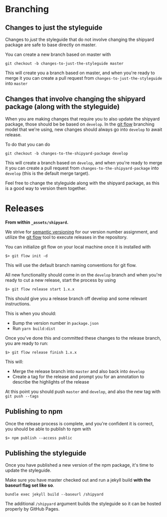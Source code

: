 # Branching

## Changes to just the styleguide

Changes to _just_ the styleguide that do not involve changing the shipyard package are safe to base directly on master.

You can create a new branch based on master with

```
git checkout -b changes-to-just-the-styleguide master
```

This will create you a branch based on master, and when you're ready to merge it you can create a pull request from `changes-to-just-the-styleguide` into `master`

## Changes that involve changing the shipyard package (along with the styleguide)

When you are making changes that require you to also update the shipyard package, those should be be based on `develop`.  In the [git flow]() branching model that we're using, new changes should always go into `develop` to await release.

To do that you can do

```
git checkout -b changes-to-the-shipyard-package develop
```

This will create a branch based on `develop`, and when you're ready to merge it you can create a pull request from `changes-to-the-shipyard-package` into `develop` (this is the default merge target).

Feel free to change the styleguide along with the shipyard package, as this is a good way to version them together.

# Releases

**From within `_assets/shipyard`.**

We strive for [semantic versioning](https://semver.org/) for our version number assignment, and utilize the [git flow](https://github.com/nvie/gitflow) tool to execute releases in the repository.

You can initialize git flow on your local machine once it is installed with

```
$> git flow init -d
```

This will use the default branch naming conventions for git flow.

All new functionality should come in on the `develop` branch and when you're ready to cut a new release, start the process by using

```
$> git flow release start 1.x.x
```

This should give you a release branch off develop and some relevant instructions.

This is when you should:
  - Bump the version number in `package.json`
  - Run `yarn build:dist`

Once you've done this and committed these changes to the release branch, you are ready to run:

```
$> git flow release finish 1.x.x
```

This will:
  - Merge the release branch into `master` and also back into `develop`
  - Create a tag for the release and prompt you for an annotation to describe the highlights of the release

At this point you should push `master` and `develop`, and also the new tag with `git push --tags`

## Publishing to npm

Once the release process is complete, and you're confident it is correct, you should be able to publish to npm with

```
$> npm publish --access public
```

## Publishing the styleguide

Once you have published a new version of the npm package, it's time to update the styleguide.

Make sure you have master checked out and run a jekyll build **with the baseurl flag set like so**.

```
bundle exec jekyll build --baseurl /shipyard
```

The additional `/shipyard` argument builds the styleguide so it can be hosted properly by GitHub Pages.
